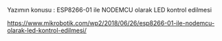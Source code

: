 Yazımın konusu : ESP8266-01 ile NODEMCU olarak LED kontrol edilmesi

https://www.mikrobotik.com/wp2/2018/06/26/esp8266-01-ile-nodemcu-olarak-led-kontrol-edilmesi/

